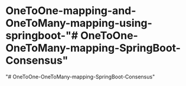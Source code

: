 # OneToOne-mapping-and-OneToMany-mapping-using-springboot-"# OneToOne-OneToMany-mapping-SpringBoot-Consensus" 
"# OneToOne-OneToMany-mapping-SpringBoot-Consensus" 
